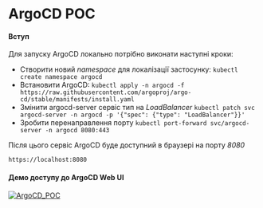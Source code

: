 # ArgoCD POC


#### Вступ

Для запуску ArgoCD локально потрібно виконати наступні кроки:

 - Створити новий *namespace* для локалізації застосунку:
    ````kubectl create namespace argocd````
- Встановити ArgoCD:
   ```kubectl apply -n argocd -f https://raw.githubusercontent.com/argoproj/argo-cd/stable/manifests/install.yaml```
- Змінити argocd-server сервіс тип на *LoadBalancer*
  ``kubectl patch svc argocd-server -n argocd -p '{"spec": {"type": "LoadBalancer"}}'``
 - Зробити перенаправлення порту
   ``kubectl port-forward svc/argocd-server -n argocd 8080:443``

Після цього сервіс ArgoCD буде доступний в браузері на порту *8080*

    https://localhost:8080

#### Демо доступу до ArgoCD Web UI
[![ArgoCD_POC](./gif/ArgoPOC.gif)]()